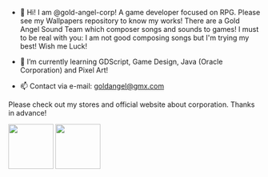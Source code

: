 - 👋 Hi! I am @gold-angel-corp! A game developer focused on RPG. Please see my Wallpapers repository to know my works! There are a Gold Angel Sound Team which composer songs and sounds
  to games! I must to be real with you: I am not good composing songs but I'm trying my best! Wish me Luck!
  
- 🌱 I’m currently learning GDScript, Game Design, Java (Oracle Corporation) and Pixel Art!
  
- 📫 Contact via e-mail: goldangel@gmx.com

Please check out my stores and official website about corporation. Thanks in advance!

<img src="https://i.ibb.co/KKsK2Y1/Gold-Angel-Titania-Gold-Angel-Sound-Team.png" width="90px" height="90px" float="left"  /> <img src="https://i.ibb.co/LQNz3M6/Gold-Angel-Titania-Gold-Moon-Rod.png" width="90px" height="90px" float="left" />
